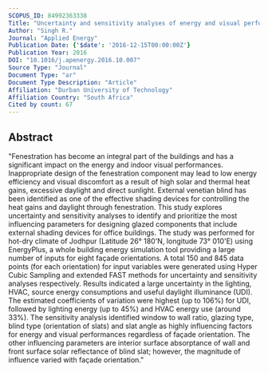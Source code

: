 ```yaml
---
SCOPUS_ID: 84992363338
Title: "Uncertainty and sensitivity analyses of energy and visual performances of office building with external venetian blind shading in hot-dry climate"
Author: "Singh R."
Journal: "Applied Energy"
Publication Date: {'$date': '2016-12-15T00:00:00Z'}
Publication Year: 2016
DOI: "10.1016/j.apenergy.2016.10.007"
Source Type: "Journal"
Document Type: "ar"
Document Type Description: "Article"
Affiliation: "Durban University of Technology"
Affiliation Country: "South Africa"
Cited by count: 67
---
```


## Abstract
"Fenestration has become an integral part of the buildings and has a significant impact on the energy and indoor visual performances. Inappropriate design of the fenestration component may lead to low energy efficiency and visual discomfort as a result of high solar and thermal heat gains, excessive daylight and direct sunlight. External venetian blind has been identified as one of the effective shading devices for controlling the heat gains and daylight through fenestration. This study explores uncertainty and sensitivity analyses to identify and prioritize the most influencing parameters for designing glazed components that include external shading devices for office buildings. The study was performed for hot-dry climate of Jodhpur (Latitude 26° 180'N, longitude 73° 010'E) using EnergyPlus, a whole building energy simulation tool providing a large number of inputs for eight façade orientations. A total 150 and 845 data points (for each orientation) for input variables were generated using Hyper Cubic Sampling and extended FAST methods for uncertainty and sensitivity analyses respectively. Results indicated a large uncertainty in the lighting, HVAC, source energy consumptions and useful daylight illuminance (UDI). The estimated coefficients of variation were highest (up to 106%) for UDI, followed by lighting energy (up to 45%) and HVAC energy use (around 33%). The sensitivity analysis identified window to wall ratio, glazing type, blind type (orientation of slats) and slat angle as highly influencing factors for energy and visual performances regardless of façade orientation. The other influencing parameters are interior surface absorptance of wall and front surface solar reflectance of blind slat; however, the magnitude of influence varied with façade orientation."

